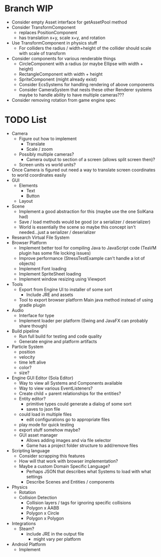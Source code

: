 # Branch WIP
* Consider empty Asset interface for getAssetPool method
* Consider TransformComponent
  * replaces PositionComponent
  * has translation x+y, scale x+y, and rotation
* Use TransformComponent in physics stuff
  * For colliders the radius / width+height of the collider should scale with scale of transform
* Consider components for various renderable things
  * CircleComponent with a radius (or maybe Ellipse with width + height)
  * RectangleComponent with width + height
  * SpriteComponent (might already exist)
  * Consider EcsSystems for handling rendering of above components
  * Consider CameraSystem that nests these other Renderer systems maybe to handle ability to have multiple cameras???
* Consider removing rotation from game engine spec

# TODO List
* Camera
  * Figure out how to implement
    * Translate
    * Scale / zoom
  * Possibly multiple cameras?
    * Camera output to section of a screen (allows split screen then)?
  * Screen units vs world units?
* Once Camera is figured out need a way to translate screen coordinates to world coordinates easily
* GUI
  * Elements
    * Text
    * Button
  * Layout
* Scene
  * Implement a good abstraction for this (maybe use the one SolKana had)
  * Save / load methods would be good (or a serializer / deserializer)
  * World is essentially the scene so maybe this concept isn't needed...just a serializer / deserializer
* Research Virtual File System
* Browser Platform
  * Implement better tool for compiling Java to JavaScript code (TeaVM plugin has some file locking issues)
  * Improve performance (StressTestExample can't handle a lot of objects)
  * Implement Font loading
  * Implement SpriteSheet loading
  * Implement window resizing using Viewport
* Tools
  * Export from Engine UI to installer of some sort
    * Include JRE and assets
  * Tool to export browser platform Main java method instead of using gradle plugin
* Audio
  * Interface for type
  * Implement loader per platform (Swing and JavaFX can probably share though)
* Build pipeline
  * Run full build for testing and code quality
  * Generate engine and platform artifacts
* Particle System
  * position
  * velocity
  * time left alive
  * color?
  * size?
* Engine GUI Editor (Sola Editor)
  * Way to view all Systems and Components available
  * Way to view various EventListeners?
  * Create child + parent relationships for the entities?
  * Entity editor?
    * primitive types could generate a dialog of some sort
    * saves to json file
  * could load in multiple files
    * edit configurations go to appropriate files
  * play mode for quick testing
  * export stuff somehow maybe?
  * GUI asset manager
    * Allows adding images and via file selector
    * Game has a project folder structure to add/remove files
* Scripting language
  * Consider scrapping this features
  * How will that work with browser implementation?
  * Maybe a custom Domain Specific Language?
    * Perhaps JSON that describes what Systems to load with what settings
    * Describe Scenes and Entities / components
* Physics
  * Rotation
  * Collision Detection
    * Collision layers / tags for ignoring specific collisions
    * Polygon x AABB
    * Polygon x Circle
    * Polygon x Polygon
* Integrations
  * Steam?
    * include JRE in the output file
      * might vary per platform
* Android Platform
  * Implement

